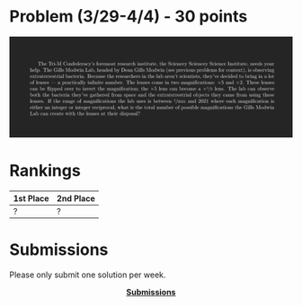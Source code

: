 # Problem (3/29-4/4) - 30 points
<p align="center"><img src="https://raw.githubusercontent.com/GodwinMHS/godwinmhs.github.io/main/images/w18p_b.jpg?raw=true"/></p>

# Rankings

|**1st Place**|**2nd Place**|
|----|----|
|?|?|

# Submissions
Please only submit one solution per week.

<p align="center"><a href="https://forms.gle/LkS4FUbpjBKcoiww6"><b>Submissions</b></a></p>
